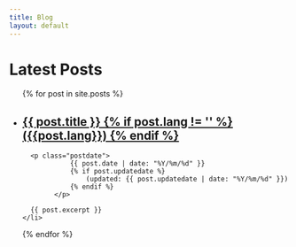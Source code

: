```yaml
---
title: Blog
layout: default
---
```


<h1>Latest Posts</h1>

<ul>
  {% for post in site.posts %}
    <li>
      <h2><a href="{{ post.url }}">{{ post.title }}
        {% if post.lang != '' %}
        	({{post.lang}}) 
        {% endif %}
        </a></h2>
      
      <p class="postdate">
				{{ post.date | date: "%Y/%m/%d" }}
				{% if post.updatedate %}
					(updated: {{ post.updatedate | date: "%Y/%m/%d" }})
				{% endif %}
			</p>
      
      {{ post.excerpt }}
    </li>
  {% endfor %}
</ul>

<!--
<h1>Tags</h1>

{% for tag in site.tags %}
  <h3>{{ tag[0] }}</h3>
  <ul>
    {% for post in tag[1] %}
      <li><a href="{{ post.url }}">{{ post.title }}</a></li>
    {% endfor %}
  </ul>
{% endfor %}
-->